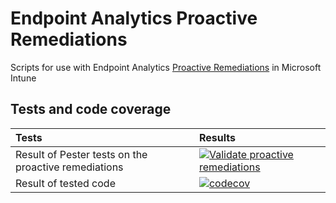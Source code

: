 # Endpoint Analytics Proactive Remediations

Scripts for use with Endpoint Analytics [Proactive Remediations](https://learn.microsoft.com/en-us/mem/analytics/proactive-remediations) in Microsoft Intune

## Tests and code coverage

| Tests | Results |
|:--|:--|
| Result of Pester tests on the proactive remediations | [![Validate proactive remediations](https://github.com/aaronparker/proactive-remediations/actions/workflows/test-scripts.yml/badge.svg)](https://github.com/aaronparker/proactive-remediations/actions/workflows/test-scripts.yml) |
| Result of tested code | [![codecov](https://codecov.io/gh/aaronparker/proactive-remediations/branch/main/graph/badge.svg?token=8KDFD4IV71)](https://codecov.io/gh/aaronparker/proactive-remediations) |
